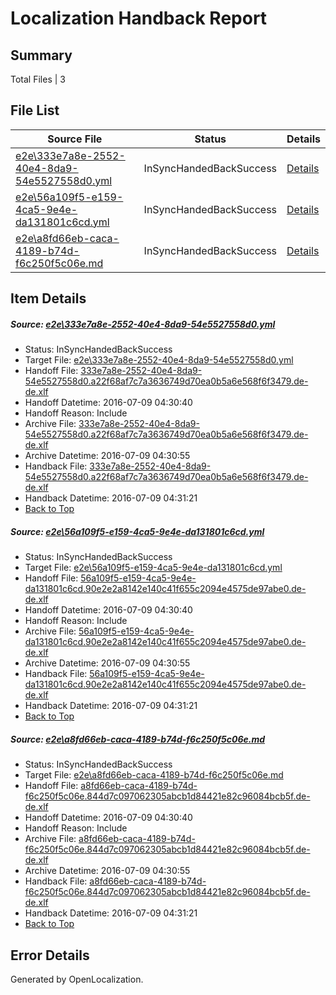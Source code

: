 # <a name='report-top'></a> Localization Handback Report

## Summary
 Total Files | 3

## File List
 Source File | Status | Details 
 ----------- | ------ | ------- 
 [e2e\333e7a8e-2552-40e4-8da9-54e5527558d0.yml](https://github.com/OpenLocalizationTestOrg/oltest/blob/df9fcd9a40589e3cc31fd97bb43fc79caee82afa/e2e/333e7a8e-2552-40e4-8da9-54e5527558d0.yml) | InSyncHandedBackSuccess | [Details](#894669ef153492a7b3db77b7cebb134b886fad7d2)
 [e2e\56a109f5-e159-4ca5-9e4e-da131801c6cd.yml](https://github.com/OpenLocalizationTestOrg/oltest/blob/df9fcd9a40589e3cc31fd97bb43fc79caee82afa/e2e/56a109f5-e159-4ca5-9e4e-da131801c6cd.yml) | InSyncHandedBackSuccess | [Details](#ee1ff4b58212378b4f8e91716fcd97566361bb553)
 [e2e\a8fd66eb-caca-4189-b74d-f6c250f5c06e.md](https://github.com/OpenLocalizationTestOrg/oltest/blob/df9fcd9a40589e3cc31fd97bb43fc79caee82afa/e2e/a8fd66eb-caca-4189-b74d-f6c250f5c06e.md) | InSyncHandedBackSuccess | [Details](#6d0005d67ae18b01f974dce833fe120930168bac5)

## Item Details
##### <a name='894669ef153492a7b3db77b7cebb134b886fad7d2'></a> Source: [e2e\333e7a8e-2552-40e4-8da9-54e5527558d0.yml](https://github.com/OpenLocalizationTestOrg/oltest/blob/df9fcd9a40589e3cc31fd97bb43fc79caee82afa/e2e/333e7a8e-2552-40e4-8da9-54e5527558d0.yml)
* Status: InSyncHandedBackSuccess
* Target File: [e2e\333e7a8e-2552-40e4-8da9-54e5527558d0.yml](https://github.com/OpenLocalizationTestOrg/oltest-dede-fly/blob/9ef2efd802a1a0ceac1179ead5ef00ba9e75460b/e2e/333e7a8e-2552-40e4-8da9-54e5527558d0.yml)
* Handoff File: [333e7a8e-2552-40e4-8da9-54e5527558d0.a22f68af7c7a3636749d70ea0b5a6e568f6f3479.de-de.xlf](https://github.com/OpenLocalizationTestOrg/olhandoff-e2e/blob/c6eae8daf2756a0fa0160492bdff3c1de4f91a7c/ol-handoff/OpenLocalizationTestOrg/oltest-dede-fly/ci/ht/333e7a8e-2552-40e4-8da9-54e5527558d0.a22f68af7c7a3636749d70ea0b5a6e568f6f3479.de-de.xlf)
* Handoff Datetime: 2016-07-09 04:30:40
* Handoff Reason: Include
* Archive File: [333e7a8e-2552-40e4-8da9-54e5527558d0.a22f68af7c7a3636749d70ea0b5a6e568f6f3479.de-de.xlf](https://github.com/OpenLocalizationTestOrg/olhandoff-e2e/blob/45a109793657f7d3f61a46db4337a85a37b6e629/ol-archive/OpenLocalizationTestOrg/oltest-dede-fly/ci/ht/333e7a8e-2552-40e4-8da9-54e5527558d0.a22f68af7c7a3636749d70ea0b5a6e568f6f3479.de-de.xlf)
* Archive Datetime: 2016-07-09 04:30:55
* Handback File: [333e7a8e-2552-40e4-8da9-54e5527558d0.a22f68af7c7a3636749d70ea0b5a6e568f6f3479.de-de.xlf](https://github.com/OpenLocalizationTestOrg/olhandback-e2e/blob/86ede55bbb5f460011ef22e9e28fab81083424e0/ol-handback/OpenLocalizationTestOrg/oltest-dede-fly/ci/ht/333e7a8e-2552-40e4-8da9-54e5527558d0.a22f68af7c7a3636749d70ea0b5a6e568f6f3479.de-de.xlf)
* Handback Datetime: 2016-07-09 04:31:21
* [Back to Top](#report-top)

##### <a name='ee1ff4b58212378b4f8e91716fcd97566361bb553'></a> Source: [e2e\56a109f5-e159-4ca5-9e4e-da131801c6cd.yml](https://github.com/OpenLocalizationTestOrg/oltest/blob/df9fcd9a40589e3cc31fd97bb43fc79caee82afa/e2e/56a109f5-e159-4ca5-9e4e-da131801c6cd.yml)
* Status: InSyncHandedBackSuccess
* Target File: [e2e\56a109f5-e159-4ca5-9e4e-da131801c6cd.yml](https://github.com/OpenLocalizationTestOrg/oltest-dede-fly/blob/9ef2efd802a1a0ceac1179ead5ef00ba9e75460b/e2e/56a109f5-e159-4ca5-9e4e-da131801c6cd.yml)
* Handoff File: [56a109f5-e159-4ca5-9e4e-da131801c6cd.90e2e2a8142e140c41f655c2094e4575de97abe0.de-de.xlf](https://github.com/OpenLocalizationTestOrg/olhandoff-e2e/blob/c6eae8daf2756a0fa0160492bdff3c1de4f91a7c/ol-handoff/OpenLocalizationTestOrg/oltest-dede-fly/ci/ht/56a109f5-e159-4ca5-9e4e-da131801c6cd.90e2e2a8142e140c41f655c2094e4575de97abe0.de-de.xlf)
* Handoff Datetime: 2016-07-09 04:30:40
* Handoff Reason: Include
* Archive File: [56a109f5-e159-4ca5-9e4e-da131801c6cd.90e2e2a8142e140c41f655c2094e4575de97abe0.de-de.xlf](https://github.com/OpenLocalizationTestOrg/olhandoff-e2e/blob/45a109793657f7d3f61a46db4337a85a37b6e629/ol-archive/OpenLocalizationTestOrg/oltest-dede-fly/ci/ht/56a109f5-e159-4ca5-9e4e-da131801c6cd.90e2e2a8142e140c41f655c2094e4575de97abe0.de-de.xlf)
* Archive Datetime: 2016-07-09 04:30:55
* Handback File: [56a109f5-e159-4ca5-9e4e-da131801c6cd.90e2e2a8142e140c41f655c2094e4575de97abe0.de-de.xlf](https://github.com/OpenLocalizationTestOrg/olhandback-e2e/blob/86ede55bbb5f460011ef22e9e28fab81083424e0/ol-handback/OpenLocalizationTestOrg/oltest-dede-fly/ci/ht/56a109f5-e159-4ca5-9e4e-da131801c6cd.90e2e2a8142e140c41f655c2094e4575de97abe0.de-de.xlf)
* Handback Datetime: 2016-07-09 04:31:21
* [Back to Top](#report-top)

##### <a name='6d0005d67ae18b01f974dce833fe120930168bac5'></a> Source: [e2e\a8fd66eb-caca-4189-b74d-f6c250f5c06e.md](https://github.com/OpenLocalizationTestOrg/oltest/blob/df9fcd9a40589e3cc31fd97bb43fc79caee82afa/e2e/a8fd66eb-caca-4189-b74d-f6c250f5c06e.md)
* Status: InSyncHandedBackSuccess
* Target File: [e2e\a8fd66eb-caca-4189-b74d-f6c250f5c06e.md](https://github.com/OpenLocalizationTestOrg/oltest-dede-fly/blob/9ef2efd802a1a0ceac1179ead5ef00ba9e75460b/e2e/a8fd66eb-caca-4189-b74d-f6c250f5c06e.md)
* Handoff File: [a8fd66eb-caca-4189-b74d-f6c250f5c06e.844d7c097062305abcb1d84421e82c96084bcb5f.de-de.xlf](https://github.com/OpenLocalizationTestOrg/olhandoff-e2e/blob/c6eae8daf2756a0fa0160492bdff3c1de4f91a7c/ol-handoff/OpenLocalizationTestOrg/oltest-dede-fly/ci/ht/a8fd66eb-caca-4189-b74d-f6c250f5c06e.844d7c097062305abcb1d84421e82c96084bcb5f.de-de.xlf)
* Handoff Datetime: 2016-07-09 04:30:40
* Handoff Reason: Include
* Archive File: [a8fd66eb-caca-4189-b74d-f6c250f5c06e.844d7c097062305abcb1d84421e82c96084bcb5f.de-de.xlf](https://github.com/OpenLocalizationTestOrg/olhandoff-e2e/blob/45a109793657f7d3f61a46db4337a85a37b6e629/ol-archive/OpenLocalizationTestOrg/oltest-dede-fly/ci/ht/a8fd66eb-caca-4189-b74d-f6c250f5c06e.844d7c097062305abcb1d84421e82c96084bcb5f.de-de.xlf)
* Archive Datetime: 2016-07-09 04:30:55
* Handback File: [a8fd66eb-caca-4189-b74d-f6c250f5c06e.844d7c097062305abcb1d84421e82c96084bcb5f.de-de.xlf](https://github.com/OpenLocalizationTestOrg/olhandback-e2e/blob/86ede55bbb5f460011ef22e9e28fab81083424e0/ol-handback/OpenLocalizationTestOrg/oltest-dede-fly/ci/ht/a8fd66eb-caca-4189-b74d-f6c250f5c06e.844d7c097062305abcb1d84421e82c96084bcb5f.de-de.xlf)
* Handback Datetime: 2016-07-09 04:31:21
* [Back to Top](#report-top)


## Error Details

Generated by OpenLocalization.
